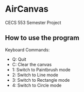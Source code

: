# AirCanvas

CECS 553 Semester Project

## How to use the program
Keyboard Commands:
+ Q: Quit
+ C: Clear the canvas
+ 1: Switch to Paintbrush mode
+ 2: Switch to Line mode
+ 3: Switch to Rectangle mode
+ 4: Switch to Circle mode